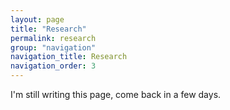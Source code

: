 ```yaml
---
layout: page
title: "Research"
permalink: research
group: "navigation"
navigation_title: Research
navigation_order: 3
---
```


I'm still writing this page, come back in a few days.

